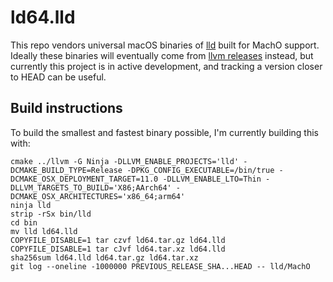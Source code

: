 # ld64.lld

This repo vendors universal macOS binaries of
[lld](https://lld.llvm.org) built for MachO support. Ideally these
binaries will eventually come from [llvm
releases](https://github.com/llvm/llvm-project/releases) instead, but
currently this project is in active development, and tracking a version
closer to HEAD can be useful.

## Build instructions

To build the smallest and fastest binary possible, I'm currently
building this with:

```
cmake ../llvm -G Ninja -DLLVM_ENABLE_PROJECTS='lld' -DCMAKE_BUILD_TYPE=Release -DPKG_CONFIG_EXECUTABLE=/bin/true -DCMAKE_OSX_DEPLOYMENT_TARGET=11.0 -DLLVM_ENABLE_LTO=Thin -DLLVM_TARGETS_TO_BUILD='X86;AArch64' -DCMAKE_OSX_ARCHITECTURES='x86_64;arm64'
ninja lld
strip -rSx bin/lld
cd bin
mv lld ld64.lld
COPYFILE_DISABLE=1 tar czvf ld64.tar.gz ld64.lld
COPYFILE_DISABLE=1 tar cJvf ld64.tar.xz ld64.lld
sha256sum ld64.lld ld64.tar.gz ld64.tar.xz
git log --oneline -1000000 PREVIOUS_RELEASE_SHA...HEAD -- lld/MachO
```

